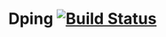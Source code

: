 Dping [![Build Status](https://travis-ci.org/QQ1350995917/b-f-dping.svg)](https://travis-ci.org/QQ1350995917/b-f-dping)
=========
